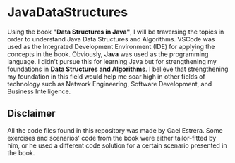 # JavaDataStructures
Using the book <b>"Data Structures in Java"</b>, I will be traversing the topics in order to understand Java Data Structures and Algorithms. VSCode was used as the Integrated Development Environment (IDE) for applying the concepts in the book. Obviously, <b>Java</b> was used as the programming language. I didn't pursue this for learning Java but for strengthening my foundations in <b>Data Structures and Algorithms</b>. I believe that strengthening my foundation in this field would help me soar high in other fields of technology such as Network Engineering, Software Development, and Business Intelligence.
<br>

## Disclaimer
All the code files found in this repository was made by Gael Estrera. Some exercises and scenarios' code from the book were either tailor-fitted by him, or he used a different code solution for a certain scenario presented in the book.
